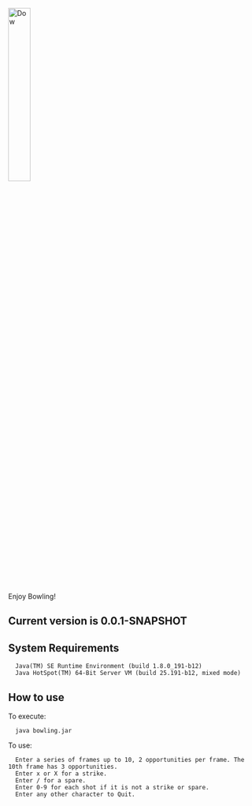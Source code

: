 <img src="https://scontent.fphx1-2.fna.fbcdn.net/v/t1.0-9/1930795_1049623794572_6871_n.jpg?_nc_cat=101&_nc_ht=scontent.fphx1-2.fna&oh=e0775812376d2dae6342f7ec6890b385&oe=5CA82DB1"
     alt="Dow" height="30%" width="30%" />

Enjoy Bowling!

## Current version is 0.0.1-SNAPSHOT
## System Requirements
      Java(TM) SE Runtime Environment (build 1.8.0_191-b12)
      Java HotSpot(TM) 64-Bit Server VM (build 25.191-b12, mixed mode)

## How to use

To execute:

      java bowling.jar

To use:

      Enter a series of frames up to 10, 2 opportunities per frame. The 10th frame has 3 opportunities.
      Enter x or X for a strike. 
      Enter / for a spare.
      Enter 0-9 for each shot if it is not a strike or spare.
      Enter any other character to Quit.
